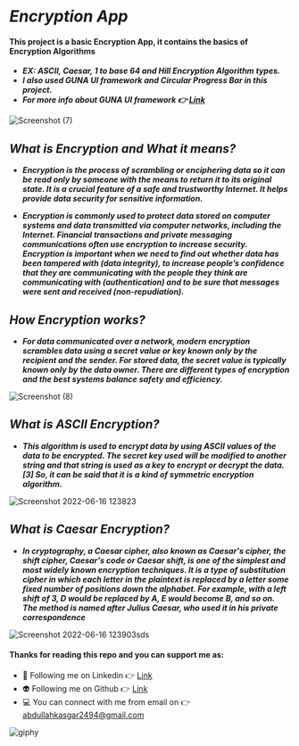 # ***Encryption App***

#### This project is a basic Encryption App, it contains the basics of Encryption Algorithms
- ***EX: ASCII, Caesar, 1 to base 64 and Hill Encryption Algorithm types.***
- ***I also used GUNA UI framework and Circular Progress Bar in this project.***
- ***For more info about GUNA UI framework 👉 [Link](https://gunaui.com/)***

![Screenshot (7)](https://user-images.githubusercontent.com/88820048/174043324-5627459c-1851-42f0-a734-2e5b69901994.png)


## ***What is Encryption and What it means?***

- ***Encryption is the process of scrambling or enciphering data so it can be read only by someone with the means to return it to its original state. It is a crucial feature of a safe and trustworthy Internet. It helps provide data security for sensitive information.***

- ***Encryption is commonly used to protect data stored on computer systems and data transmitted via computer networks, including the Internet. Financial transactions and private messaging communications often use encryption to increase security. Encryption is important when we need to find out whether data has been tampered with (data integrity), to increase people’s confidence that they are communicating with the people they think are communicating with (authentication) and to be sure that messages were sent and received (non-repudiation).***

## ***How Encryption works?***

- ***For data communicated over a network, modern encryption scrambles data using a secret value or key known only by the recipient and the sender. For stored data, the secret value is typically known only by the data owner. There are different types of encryption and the best systems balance safety and efficiency.***

![Screenshot (8)](https://user-images.githubusercontent.com/88820048/174043502-ea32135e-d61a-41af-8beb-bed7adf1477c.png)


## ***What is ASCII Encryption?***

- ***This algorithm is used to encrypt data by using ASCII values of the data to be encrypted. The secret key used will be modified to another string and that string is used as a key to encrypt or decrypt the data. [3] So, it can be said that it is a kind of symmetric encryption algorithm.***


![Screenshot 2022-06-16 123823](https://user-images.githubusercontent.com/88820048/174043608-14279b45-6f69-4273-8fde-bd5f750ff5d0.png)


## ***What is Caesar Encryption?***

- ***In cryptography, a Caesar cipher, also known as Caesar's cipher, the shift cipher, Caesar's code or Caesar shift, is one of the simplest and most widely known encryption techniques. It is a type of substitution cipher in which each letter in the plaintext is replaced by a letter some fixed number of positions down the alphabet. For example, with a left shift of 3, D would be replaced by A, E would become B, and so on. The method is named after Julius Caesar, who used it in his private correspondence***


![Screenshot 2022-06-16 123903sds](https://user-images.githubusercontent.com/88820048/174043623-d190c93b-be08-4fec-b830-0f79c19b7151.png)


#### Thanks for reading this repo and you can support me as:

- 👻 Following me on Linkedin 👉 [Link](https://www.linkedin.com/in/abdullah-ka%C5%9Fgar-6220a3329)
- 👽 Following me on Github 👉 [Link](https://github.com/abdullah0912/)
- 💻 You can connect with me from email on 👉 [abdullahkasgar2494@gmail.com](abdullahkasgar2494@gmail.com)


![giphy](https://user-images.githubusercontent.com/88820048/167713029-812de49b-2df0-431d-87b1-fa0bf6060065.gif)

